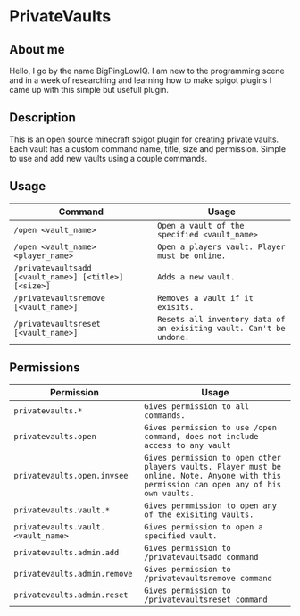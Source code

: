 # PrivateVaults

## About me

Hello, I go by the name BigPingLowIQ. I am new to the programming scene and in a week of researching and learning how to make spigot plugins I came up with 
this simple but usefull plugin. 


## Description

This is an open source minecraft spigot plugin for creating private vaults. Each vault has a custom command name, title, size and permission. 
Simple to use and add new vaults using a couple commands.

## Usage

| Command | Usage |
| --- | --- |
| `/open <vault_name>` | `Open a vault of the specified <vault_name>` |
| `/open <vault_name> <player_name>` | `Open a players vault. Player must be online.` |
| `/privatevaultsadd [<vault_name>] [<title>] [<size>]` | `Adds a new vault.` |
| `/privatevaultsremove [<vault_name>]` | `Removes a vault if it exisits.` |
| `/privatevaultsreset [<vault_name>]` | `Resets all inventory data of an exisiting vault. Can't be undone.`

## Permissions

| Permission | Usage |
| --- | --- |
| `privatevaults.*` | `Gives permission to all commands.` |
| `privatevaults.open` | `Gives permission to use /open command, does not include access to any vault` |
| `privatevaults.open.invsee` | `Gives permission to open other players vaults. Player must be online. Note. Anyone with this permission can open any of his own vaults.`|
| `privatevaults.vault.* ` | `Gives permmission to open any of the exisiting vaults.` |
| `privatevaults.vault.<vault_name>` | `Gives permission to open a specified vault.` |
| `privatevaults.admin.add` | `Gives permission to /privatevaultsadd command` |
| `privatevaults.admin.remove` | `Gives permission to /privatevaultsremove command` |
| `privatevaults.admin.reset` | `Gives permission to /privatevaultsreset command` |



